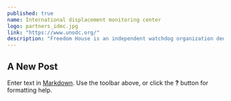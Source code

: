 ```yaml
---
published: true
name: International displacement monitoring center
logo: partners_idmc.jpg
link: "https://www.unodc.org/"
description: "Freedom House is an independent watchdog organization dedicated to the expansion of freedom and democracy around the world…"
---
```


## A New Post

Enter text in [Markdown](http://daringfireball.net/projects/markdown/). Use the toolbar above, or click the **?** button for formatting help.
